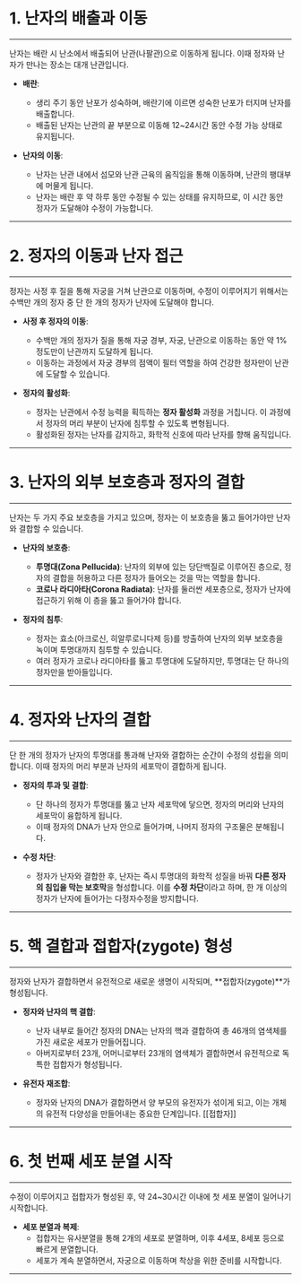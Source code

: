 # **1. 난자의 배출과 이동**
---
난자는 배란 시 난소에서 배출되어 난관(나팔관)으로 이동하게 됩니다. 이때 정자와 난자가 만나는 장소는 대개 난관입니다.

- **배란**:
  - 생리 주기 동안 난포가 성숙하며, 배란기에 이르면 성숙한 난포가 터지며 난자를 배출합니다.
  - 배출된 난자는 난관의 끝 부분으로 이동해 12~24시간 동안 수정 가능 상태로 유지됩니다.

- **난자의 이동**:
  - 난자는 난관 내에서 섬모와 난관 근육의 움직임을 통해 이동하며, 난관의 팽대부에 머물게 됩니다.
  - 난자는 배란 후 약 하루 동안 수정될 수 있는 상태를 유지하므로, 이 시간 동안 정자가 도달해야 수정이 가능합니다.

---

# 2. 정자의 이동과 난자 접근
---
정자는 사정 후 질을 통해 자궁을 거쳐 난관으로 이동하며, 수정이 이루어지기 위해서는 수백만 개의 정자 중 단 한 개의 정자가 난자에 도달해야 합니다.

- **사정 후 정자의 이동**:
  - 수백만 개의 정자가 질을 통해 자궁 경부, 자궁, 난관으로 이동하는 동안 약 1% 정도만이 난관까지 도달하게 됩니다.
  - 이동하는 과정에서 자궁 경부의 점액이 필터 역할을 하여 건강한 정자만이 난관에 도달할 수 있습니다.

- **정자의 활성화**:
  - 정자는 난관에서 수정 능력을 획득하는 **정자 활성화** 과정을 거칩니다. 이 과정에서 정자의 머리 부분이 난자에 침투할 수 있도록 변형됩니다.
  - 활성화된 정자는 난자를 감지하고, 화학적 신호에 따라 난자를 향해 움직입니다.

---

# 3. 난자의 외부 보호층과 정자의 결합
---
난자는 두 가지 주요 보호층을 가지고 있으며, 정자는 이 보호층을 뚫고 들어가야만 난자와 결합할 수 있습니다.

- **난자의 보호층**:
  - **투명대(Zona Pellucida)**: 난자의 외부에 있는 당단백질로 이루어진 층으로, 정자의 결합을 허용하고 다른 정자가 들어오는 것을 막는 역할을 합니다.
  - **코로나 라디아타(Corona Radiata)**: 난자를 둘러싼 세포층으로, 정자가 난자에 접근하기 위해 이 층을 뚫고 들어가야 합니다.

- **정자의 침투**:
  - 정자는 효소(아크로신, 히알루로니다제 등)를 방출하여 난자의 외부 보호층을 녹이며 투명대까지 침투할 수 있습니다.
  - 여러 정자가 코로나 라디아타를 뚫고 투명대에 도달하지만, 투명대는 단 하나의 정자만을 받아들입니다.

---

# 4. 정자와 난자의 결합
---
단 한 개의 정자가 난자의 투명대를 통과해 난자와 결합하는 순간이 수정의 성립을 의미합니다. 이때 정자의 머리 부분과 난자의 세포막이 결합하게 됩니다.

- **정자의 투과 및 결합**:
  - 단 하나의 정자가 투명대를 뚫고 난자 세포막에 닿으면, 정자의 머리와 난자의 세포막이 융합하게 됩니다.
  - 이때 정자의 DNA가 난자 안으로 들어가며, 나머지 정자의 구조물은 분해됩니다.

- **수정 차단**:
  - 정자가 난자와 결합한 후, 난자는 즉시 투명대의 화학적 성질을 바꿔 **다른 정자의 침입을 막는 보호막**을 형성합니다. 이를 **수정 차단**이라고 하며, 한 개 이상의 정자가 난자에 들어가는 다정자수정을 방지합니다.

---

# 5. 핵 결합과 접합자(zygote) 형성
---
정자와 난자가 결합하면서 유전적으로 새로운 생명이 시작되며, **접합자(zygote)**가 형성됩니다.

- **정자와 난자의 핵 결합**:
  - 난자 내부로 들어간 정자의 DNA는 난자의 핵과 결합하여 총 46개의 염색체를 가진 새로운 세포가 만들어집니다.
  - 아버지로부터 23개, 어머니로부터 23개의 염색체가 결합하면서 유전적으로 독특한 접합자가 형성됩니다.

- **유전자 재조합**:
  - 정자와 난자의 DNA가 결합하면서 양 부모의 유전자가 섞이게 되고, 이는 개체의 유전적 다양성을 만들어내는 중요한 단계입니다.
[[접합자]]
---

# 6. 첫 번째 세포 분열 시작
---
수정이 이루어지고 접합자가 형성된 후, 약 24~30시간 이내에 첫 세포 분열이 일어나기 시작합니다. 

- **세포 분열과 복제**:
  - 접합자는 유사분열을 통해 2개의 세포로 분열하며, 이후 4세포, 8세포 등으로 빠르게 분열합니다.
  - 세포가 계속 분열하면서, 자궁으로 이동하며 착상을 위한 준비를 시작합니다.
---